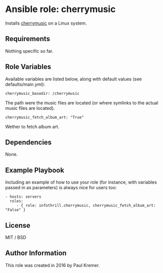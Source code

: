 Ansible role: cherrymusic
=========================

Installs [cherrymusic](http://www.fomori.org/cherrymusic/) on a Linux system.

Requirements
------------

Nothing specific so far.

Role Variables
--------------

Available variables are listed below, along with default values (see defaults/main.yml):

	cherrymusic_basedir: /cherrymusic

The path were the music files are located (or where symlinks to the actual music files are located).

	cherrymusic_fetch_album_art: "True"

Wether to fetch album art.

Dependencies
------------

None.

Example Playbook
----------------

Including an example of how to use your role (for instance, with variables passed in as parameters) is always nice for users too:

    - hosts: servers
      roles:
         - { role: infothrill.cherrymusic, cherrymusic_fetch_album_art: "False" }

License
-------

MIT / BSD

Author Information
------------------

This role was created in 2016 by Paul Kremer.

